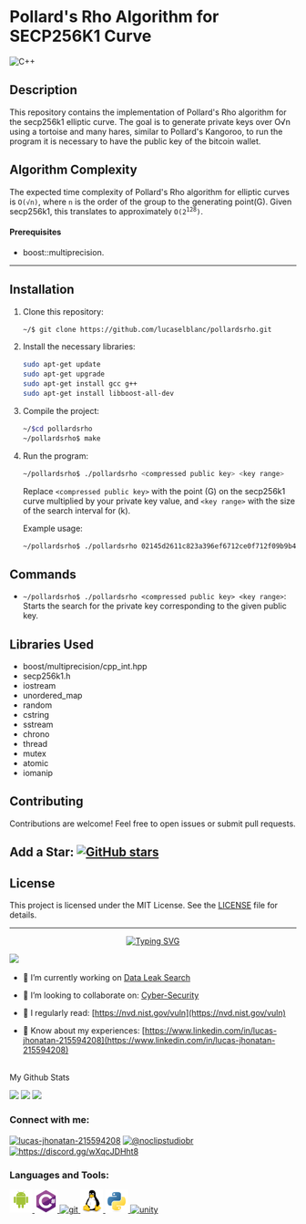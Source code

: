 # Pollard's Rho Algorithm for SECP256K1 Curve

![C++](https://img.shields.io/badge/language-C++-blue)

## Description

This repository contains the implementation of Pollard's Rho algorithm for the secp256k1 elliptic curve. The goal is to generate private keys over O√n using a tortoise and many hares, similar to Pollard's Kangoroo, to run the program it is necessary to have the public key of the bitcoin wallet.

## Algorithm Complexity

The expected time complexity of Pollard's Rho algorithm for elliptic curves is <code>O(&#8730;n)</code>, where <code>n</code> is the order of the group to the generating point(G). Given secp256k1, this translates to approximately <code>O(2<sup>128</sup>)</code>.

#### Prerequisites

- boost::multiprecision.

---

## Installation

1. Clone this repository:
    ```bash
    ~/$ git clone https://github.com/lucaselblanc/pollardsrho.git
    ```

2. Install the necessary libraries:
    ```bash
    sudo apt-get update
    sudo apt-get upgrade
    sudo apt-get install gcc g++
    sudo apt-get install libboost-all-dev
    ```

3. Compile the project:
    ```bash
    ~/$cd pollardsrho
    ~/pollardsrho$ make
    ```

4. Run the program:
    ```bash
    ~/pollardsrho$ ./pollardsrho <compressed public key> <key range>
    ```

    Replace `<compressed public key>` with the point \(G\) on the secp256k1 curve multiplied by your private key value, and `<key range>` with the size of the search interval for \(k\).

    Example usage:
    ```bash
    ~/pollardsrho$ ./pollardsrho 02145d2611c823a396ef6712ce0f712f09b9b4f3135e3e0aa3230fb9b6d08d1e16 135
    ```

## Commands

- `~/pollardsrho$ ./pollardsrho <compressed public key> <key range>`: Starts the search for the private key corresponding to the given public key.

## Libraries Used

- boost/multiprecision/cpp_int.hpp
- secp256k1.h
- iostream
- unordered_map
- random
- cstring
- sstream
- chrono
- thread
- mutex
- atomic
- iomanip

## Contributing

Contributions are welcome! Feel free to open issues or submit pull requests.

## Add a Star: <a href="https://github.com/lucaselblanc/pollardsrho/stargazers"><img src="https://img.shields.io/github/stars/lucaselblanc/pollardsrho?style=flat-square" alt="GitHub stars" style="vertical-align: bottom; width: 65px; height: auto;"></a>

## License

This project is licensed under the MIT License. See the [LICENSE](LICENSE) file for details.

---

<p align="center">
  <a href="https://github.com/lucaselblanc">
    <img src="https://readme-typing-svg.demolab.com?font=Georgia&size=18&duration=2000&pause=100&multiline=true&width=500&height=80&lines=Lucas+Leblanc;Programmer+%7C+Student+%7C+Cyber+Security;+%7C+Android+%7C+Apps" alt="Typing SVG" />
  </a>
</p>

<a href="https://github.com/lucaselblanc">
    <img src="https://github-stats-alpha.vercel.app/api?username=lucaselblanc&cc=22272e&tc=37BCF6&ic=fff&bc=0000">
</a>

- 🔭 I’m currently working on [Data Leak Search](https://play.google.com/store/apps/details?id=com.NoClipStudio.DataBaseSearch)

- 🚀 I’m looking to collaborate on: [Cyber-Security](https://play.google.com/store/apps/details?id=com.hashsuite.droid)

- 📝 I regularly read: [https://nvd.nist.gov/vuln](https://nvd.nist.gov/vuln)

- 📄 Know about my experiences: [https://www.linkedin.com/in/lucas-jhonatan-215594208](https://www.linkedin.com/in/lucas-jhonatan-215594208)

<br>
My Github Stats

![](http://github-profile-summary-cards.vercel.app/api/cards/profile-details?username=lucaselblanc&theme=dracula) 
![](http://github-profile-summary-cards.vercel.app/api/cards/repos-per-language?username=lucaselblanc&theme=dracula) 
![](http://github-profile-summary-cards.vercel.app/api/cards/most-commit-language?username=lucaselblanc&theme=dracula)

<h3 align="left">Connect with me:</h3>
<p align="left">
<a href="https://linkedin.com/in/lucas-jhonatan-215594208" target="blank"><img align="center" src="https://raw.githubusercontent.com/rahuldkjain/github-profile-readme-generator/master/src/images/icons/Social/linked-in-alt.svg" alt="lucas-jhonatan-215594208" height="30" width="40" /></a>
<a href="https://www.youtube.com/@noclipstudiobr" target="blank"><img align="center" src="https://raw.githubusercontent.com/rahuldkjain/github-profile-readme-generator/master/src/images/icons/Social/youtube.svg" alt="@noclipstudiobr" height="30" width="40" /></a>
<a href="https://discord.gg/https://discord.gg/wXqcJDHht8" target="blank"><img align="center" src="https://raw.githubusercontent.com/rahuldkjain/github-profile-readme-generator/master/src/images/icons/Social/discord.svg" alt="https://discord.gg/wXqcJDHht8" height="30" width="40" /></a>
</p>

<h3 align="left">Languages and Tools:</h3>
<p align="left"> <a href="https://developer.android.com" target="_blank" rel="noreferrer"> <img src="https://raw.githubusercontent.com/devicons/devicon/master/icons/android/android-original-wordmark.svg" alt="android" width="40" height="40"/> </a> <a href="https://www.w3schools.com/cs/" target="_blank" rel="noreferrer"> <img src="https://raw.githubusercontent.com/devicons/devicon/master/icons/csharp/csharp-original.svg" alt="csharp" width="40" height="40"/> </a> <a href="https://git-scm.com/" target="_blank" rel="noreferrer"> <img src="https://www.vectorlogo.zone/logos/git-scm/git-scm-icon.svg" alt="git" width="40" height="40"/> </a> <a href="https://www.linux.org/" target="_blank" rel="noreferrer"> <img src="https://raw.githubusercontent.com/devicons/devicon/master/icons/linux/linux-original.svg" alt="linux" width="40" height="40"/> </a> <a href="https://www.python.org" target="_blank" rel="noreferrer"> <img src="https://raw.githubusercontent.com/devicons/devicon/master/icons/python/python-original.svg" alt="python" width="40" height="40"/> </a> <a href="https://unity.com/" target="_blank" rel="noreferrer"> <img src="https://www.vectorlogo.zone/logos/unity3d/unity3d-icon.svg" alt="unity" width="40" height="40"/> </a> </p>
